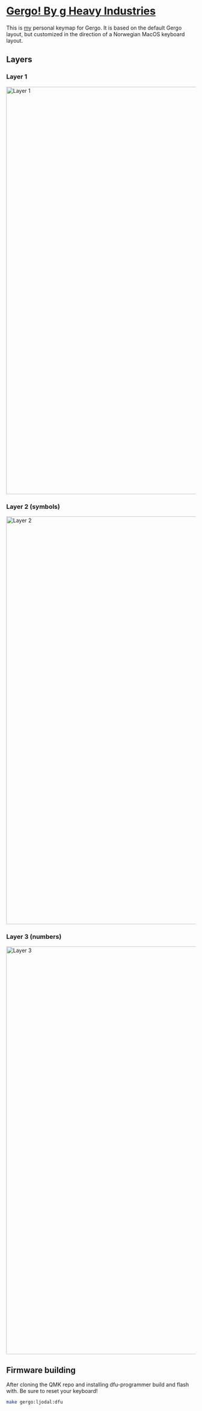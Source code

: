# [Gergo! By g Heavy Industries](http://gboards.ca)

This is [my](https://github.com/ljodal) personal keymap for Gergo. It is based
on the default Gergo layout, but customized in the direction of a Norwegian
MacOS keyboard layout.

## Layers

### Layer 1
<img width="1081" alt="Layer 1" src="https://user-images.githubusercontent.com/544451/64912484-68503600-d730-11e9-8b5c-72cbe6f041a0.png">

### Layer 2 (symbols)
<img width="1082" alt="Layer 2" src="https://user-images.githubusercontent.com/544451/64912485-68503600-d730-11e9-8733-c851bdc68612.png">

### Layer 3 (numbers)
<img width="1082" alt="Layer 3" src="https://user-images.githubusercontent.com/544451/64912573-b0bc2380-d731-11e9-8752-23cd6ec5be8a.png">

## Firmware building

After cloning the QMK repo and installing dfu-programmer build and flash with. Be sure to reset your keyboard!

```sh
make gergo:ljodal:dfu
```
